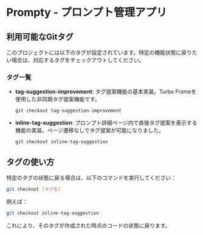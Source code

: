 # Prompty - プロンプト管理アプリ

## 利用可能なGitタグ

このプロジェクトには以下のタグが設定されています。特定の機能状態に戻りたい場合は、対応するタグをチェックアウトしてください。

### タグ一覧

- **tag-suggestion-improvement**: 
  タグ提案機能の基本実装。Turbo Frameを使用した非同期タグ提案機能です。
  ```
  git checkout tag-suggestion-improvement
  ```

- **inline-tag-suggestion**: 
  プロンプト詳細ページ内で直接タグ提案を表示する機能の実装。ページ遷移なしでタグ提案が可能になりました。
  ```
  git checkout inline-tag-suggestion
  ```

## タグの使い方

特定のタグの状態に戻る場合は、以下のコマンドを実行してください：

```bash
git checkout [タグ名]
```

例えば：

```bash
git checkout inline-tag-suggestion
```

これにより、そのタグが作成された時点のコードの状態に戻ります。
